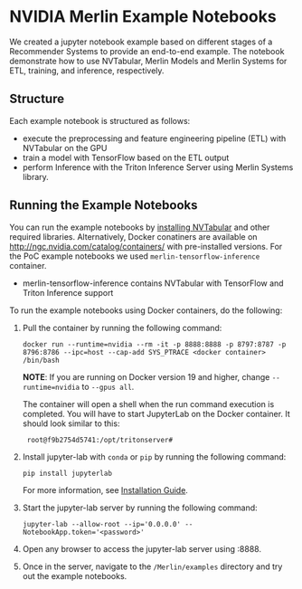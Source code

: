 # NVIDIA Merlin Example Notebooks

We created a jupyter notebook example based on different stages of a Recommender Systems to provide an end-to-end example. The notebook demonstrate how to use NVTabular, Merlin Models and Merlin Systems for ETL, training, and inference, respectively.

## Structure

Each example notebook is structured as follows:
- execute the preprocessing and feature engineering pipeline (ETL) with NVTabular on the GPU
- train a model with TensorFlow based on the ETL output
- perform Inference with the Triton Inference Server using Merlin Systems library.


## Running the Example Notebooks

You can run the example notebooks by [installing NVTabular](https://github.com/NVIDIA/NVTabular#installation) and other required libraries. Alternatively, Docker conatiners are available on http://ngc.nvidia.com/catalog/containers/ with pre-installed versions. For the PoC example notebooks we used `merlin-tensorflow-inference` container.

- merlin-tensorflow-inference contains NVTabular with TensorFlow and Triton Inference support

To run the example notebooks using Docker containers, do the following:

1. Pull the container by running the following command:
   ```
   docker run --runtime=nvidia --rm -it -p 8888:8888 -p 8797:8787 -p 8796:8786 --ipc=host --cap-add SYS_PTRACE <docker container> /bin/bash
   ```

   **NOTE**: If you are running on Docker version 19 and higher, change ```--runtime=nvidia``` to ```--gpus all```.

   The container will open a shell when the run command execution is completed. You will have to start JupyterLab on the Docker container. It should look similar to this:
   ```
    root@f9b2754d5741:/opt/tritonserver# 
   ```
   
2. Install jupyter-lab with `conda` or `pip` by running the following command:
   ```
   pip install jupyterlab
   ```
   
   For more information, see [Installation Guide](https://jupyterlab.readthedocs.io/en/stable/getting_started/installation.html).

3. Start the jupyter-lab server by running the following command:
   ```
   jupyter-lab --allow-root --ip='0.0.0.0' --NotebookApp.token='<password>'
   ```

4. Open any browser to access the jupyter-lab server using <MachineIP>:8888.

5. Once in the server, navigate to the ```/Merlin/examples``` directory and try out the example notebooks.
